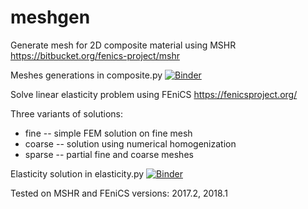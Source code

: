 # meshgen

Generate mesh for 2D composite material using MSHR https://bitbucket.org/fenics-project/mshr

Meshes generations in composite.py [![Binder](https://mybinder.org/badge.svg)](https://mybinder.org/v2/gh/petch/meshgen/master?filepath=composite.ipynb)

Solve linear elasticity problem using FEniCS https://fenicsproject.org/

Three variants of solutions: 
* fine -- simple FEM solution on fine mesh
* coarse -- solution using numerical homogenization
* sparse -- partial fine and coarse meshes

Elasticity solution in elasticity.py [![Binder](https://mybinder.org/badge.svg)](https://mybinder.org/v2/gh/petch/meshgen/master?filepath=elasticity.ipynb)

Tested on MSHR and FEniCS versions: 2017.2, 2018.1
